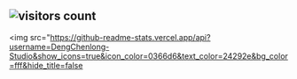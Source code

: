 <!--
**DengChenlong-Studio/DengChenlong-Studio** is a ✨ _special_ ✨ repository because its `README.md` (this file) appears on your GitHub profile.

Here are some ideas to get you started:

- 🔭 I’m currently working on ...
- 🌱 I’m currently learning ...
- 👯 I’m looking to collaborate on ...
- 🤔 I’m looking for help with ...
- 💬 Ask me about ...
- 📫 How to reach me: ...
- 😄 Pronouns: ...
- ⚡ Fun fact: ...
-->
## ![visitors count](https://visitors-by-url-pls-dont-use-this-in-your-repo.vercel.app/Dengchenlong-Studio-github-readme)
<img src="https://github-readme-stats.vercel.app/api?username=DengChenlong-Studio&show_icons=true&icon_color=0366d6&text_color=24292e&bg_color=fff&hide_title=false
